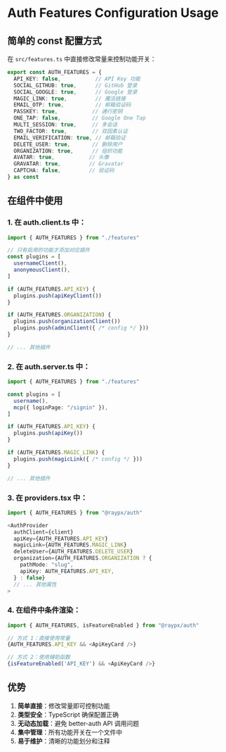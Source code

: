 # Auth Features Configuration Usage

## 简单的 const 配置方式

在 `src/features.ts` 中直接修改常量来控制功能开关：

```typescript
export const AUTH_FEATURES = {
  API_KEY: false,           // API Key 功能
  SOCIAL_GITHUB: true,      // GitHub 登录
  SOCIAL_GOOGLE: true,      // Google 登录
  MAGIC_LINK: true,         // 魔法链接
  EMAIL_OTP: true,          // 邮箱验证码
  PASSKEY: true,           // 通行密钥
  ONE_TAP: false,          // Google One Tap
  MULTI_SESSION: true,     // 多会话
  TWO_FACTOR: true,        // 双因素认证
  EMAIL_VERIFICATION: true, // 邮箱验证
  DELETE_USER: true,       // 删除用户
  ORGANIZATION: true,      // 组织功能
  AVATAR: true,           // 头像
  GRAVATAR: true,         // Gravatar
  CAPTCHA: false,         // 验证码
} as const
```

## 在组件中使用

### 1. 在 auth.client.ts 中：
```typescript
import { AUTH_FEATURES } from "./features"

// 只有启用的功能才添加对应插件
const plugins = [
  usernameClient(),
  anonymousClient(),
]

if (AUTH_FEATURES.API_KEY) {
  plugins.push(apiKeyClient())
}

if (AUTH_FEATURES.ORGANIZATION) {
  plugins.push(organizationClient())
  plugins.push(adminClient({ /* config */ }))
}

// ... 其他插件
```

### 2. 在 auth.server.ts 中：
```typescript
import { AUTH_FEATURES } from "./features"

const plugins = [
  username(),
  mcp({ loginPage: "/signin" }),
]

if (AUTH_FEATURES.API_KEY) {
  plugins.push(apiKey())
}

if (AUTH_FEATURES.MAGIC_LINK) {
  plugins.push(magicLink({ /* config */ }))
}

// ... 其他插件
```

### 3. 在 providers.tsx 中：
```typescript
import { AUTH_FEATURES } from "@raypx/auth"

<AuthProvider
  authClient={client}
  apiKey={AUTH_FEATURES.API_KEY}
  magicLink={AUTH_FEATURES.MAGIC_LINK}
  deleteUser={AUTH_FEATURES.DELETE_USER}
  organization={AUTH_FEATURES.ORGANIZATION ? {
    pathMode: "slug",
    apiKey: AUTH_FEATURES.API_KEY,
  } : false}
  // ... 其他属性
>
```

### 4. 在组件中条件渲染：
```typescript
import { AUTH_FEATURES, isFeatureEnabled } from "@raypx/auth"

// 方式 1：直接使用常量
{AUTH_FEATURES.API_KEY && <ApiKeyCard />}

// 方式 2：使用辅助函数
{isFeatureEnabled('API_KEY') && <ApiKeyCard />}
```

## 优势

1. **简单直接**：修改常量即可控制功能
2. **类型安全**：TypeScript 确保配置正确
3. **无动态加载**：避免 better-auth API 调用问题
4. **集中管理**：所有功能开关在一个文件中
5. **易于维护**：清晰的功能划分和注释